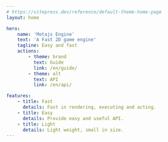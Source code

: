 ```yaml
---
# https://vitepress.dev/reference/default-theme-home-page
layout: home

hero:
    name: 'Motajs Engine'
    text: 'A Fast 2D game engine'
    tagline: Easy and fast
    actions:
        - theme: brand
          text: Guide
          link: /en/guide/
        - theme: alt
          text: API
          link: /en/api/

features:
    - title: Fast
      details: Fast in rendering, executing and acting.
    - title: Easy
      details: Provide easy and useful API.
    - title: Light
      details: Light weight, small in size.
---
```

